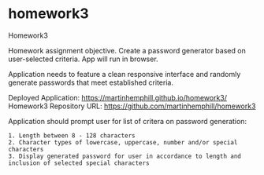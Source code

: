 # homework3
Homework3

Homework assignment objective. Create a password generator based on user-selected criteria. App will run in browser.

Application needs to feature a clean responsive interface and randomly generate passwords that meet established criteria.

Deployed Application: https://martinhemphill.github.io/homework3/
Homework3 Repository URL: https://github.com/martinhemphill/homework3

Application should prompt user for list of critera on password generation:

    1. Length between 8 - 128 characters
    2. Character types of lowercase, uppercase, number and/or special characters
    3. Display generated password for user in accordance to length and inclusion of selected special characters